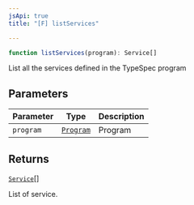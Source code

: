 ```yaml
---
jsApi: true
title: "[F] listServices"

---
```

```ts
function listServices(program): Service[]
```

List all the services defined in the TypeSpec program

## Parameters

| Parameter | Type | Description |
| ------ | ------ | ------ |
| `program` | [`Program`](../interfaces/Program.md) | Program |

## Returns

[`Service`](../interfaces/Service.md)[]

List of service.
